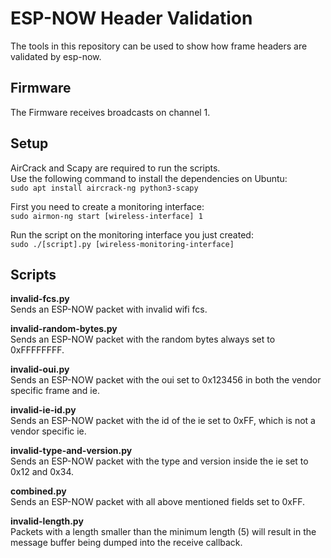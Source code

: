 # ESP-NOW Header Validation

The tools in this repository can be used to show how frame headers are validated by esp-now. 

## Firmware
The Firmware receives broadcasts on channel 1.

## Setup

AirCrack and Scapy are required to run the scripts.  
Use the following command to install the dependencies on Ubuntu:  
``sudo apt install aircrack-ng python3-scapy``

First you need to create a monitoring interface:  
``sudo airmon-ng start [wireless-interface] 1``

Run the script on the monitoring interface you just created:  
``sudo ./[script].py [wireless-monitoring-interface]``

## Scripts

**invalid-fcs.py**  
Sends an ESP-NOW packet with invalid wifi fcs.  

**invalid-random-bytes.py**  
Sends an ESP-NOW packet with the random bytes always set to 0xFFFFFFFF.  

**invalid-oui.py**  
Sends an ESP-NOW packet with the oui set to 0x123456 in both the vendor specific frame and ie.  

**invalid-ie-id.py**  
Sends an ESP-NOW packet with the id of the ie set to 0xFF, which is not a vendor specific ie.  

**invalid-type-and-version.py**  
Sends an ESP-NOW packet with the type and version inside the ie set to 0x12 and 0x34.  

**combined.py**  
Sends an ESP-NOW packet with all above mentioned fields set to 0xFF.  
  
**invalid-length.py**  
Packets with a length smaller than the minimum length (5) will result in the message buffer being dumped into the receive callback.
